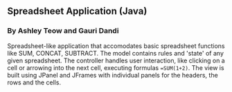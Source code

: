 ## Spreadsheet Application (Java)
### By Ashley Teow and Gauri Dandi

Spreadsheet-like application that accomodates basic spreadsheet functions like SUM, CONCAT, SUBTRACT. The model contains rules and 'state' of any given spreadsheet. The controller handles user interaction, like clicking on a cell or arrowing into the next cell, executing formulas `=SUM(1+2)`. The view is built using JPanel and JFrames with individual panels for the headers, the rows and the cells. 
    
